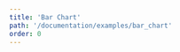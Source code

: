 ```yaml
---
title: 'Bar Chart'
path: '/documentation/examples/bar_chart'
order: 0
---
```


<bar-chart></bar-chart>
